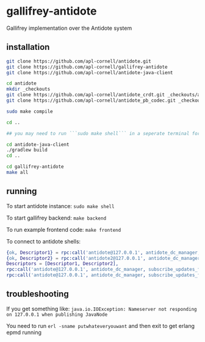 # gallifrey-antidote

Gallifrey implementation over the Antidote system

## installation

```bash
git clone https://github.com/apl-cornell/antidote.git
git clone https://github.com/apl-cornell/gallifrey-antidote
git clone https://github.com/apl-cornell/antidote-java-client

cd antidote
mkdir _checkouts
git clone https://github.com/apl-cornell/antidote_crdt.git _checkouts/antidote_crdt
git clone https://github.com/apl-cornell/antidote_pb_codec.git _checkouts/antidote_pb_codec

sudo make compile

cd ..

## you may need to run ```sudo make shell``` in a seperate terminal for the next step in the antidote directory to run tests.

cd antidote-java-client
./gradlew build
cd ..

cd gallifrey-antidote
make all
```

## running

To start antidote instance: ```sudo make shell```

To start gallifrey backend: ```make backend```

To run example frontend code: ```make frontend```

To connect to antidote shells:

```erlang
{ok, Descriptor1} = rpc:call('antidote@127.0.0.1', antidote_dc_manager, get_connection_descriptor, []),
{ok, Descriptor2} = rpc:call('antidote2@127.0.0.1', antidote_dc_manager, get_connection_descriptor, []),
Descriptors = [Descriptor1, Descriptor2],
rpc:call('antidote@127.0.0.1', antidote_dc_manager, subscribe_updates_from, [Descriptors]),
rpc:call('antidote@127.0.0.1', antidote_dc_manager, subscribe_updates_from, [Descriptors]).
```

## troubleshooting

If you get something like:
```java.io.IOException: Nameserver not responding on 127.0.0.1 when publishing JavaNode```

You need to run ```erl -sname putwhateveryouwant``` and then exit to get erlang epmd running
